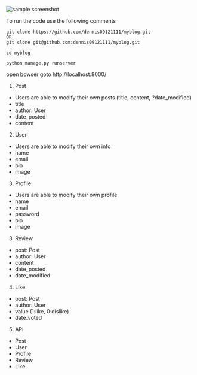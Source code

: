 ![sample screenshot](https://i.imgur.com/ar8FWKZ.png)

To run the code use the following comments
```
git clone https://github.com/dennis09121111/myblog.git
OR
git clone git@github.com:dennis09121111/myblog.git

cd myblog

python manage.py runserver
```

open bowser goto http://localhost:8000/

1. Post
- Users are able to modify their own posts (title, content, ?date_modified)
- title
- author: User
- date_posted
- content

2. User
- Users are able to modify their own info
- name
- email
- bio
- image

3. Profile
- Users are able to modify their own profile
- name
- email
- password
- bio
- image

3. Review
- post: Post
- author: User
- content
- date_posted
- date_modified

4. Like
- post: Post
- author: User
- value (1:like, 0:dislike)
- date_voted

5. API
- Post
- User
- Profile
- Review
- Like
